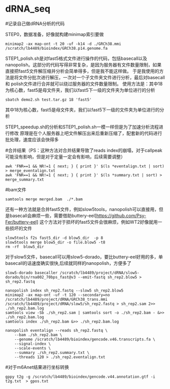 # dRNA_seq

#记录自己做dRNA分析的代码

STEP0，数据准备，好像就构建minimap索引要做
```
minimap2 -ax map-ont -t 20 -uf -k14 -d ./GRCh38.mmi /scratch/lb4489/bioindex/GRCh38.p14.genome.fa
```


STEP1_polish.sh是对fast5格式文件进行操作的代码，包括basecall以及nanopolish。这部分的代码写得非常复杂，是因为服务器有文件数量限制，如果直接把fast5文件解压缩并分析会简单得多，但是我不能这样做。
于是我使用的方法是将文件分批次进行解压，一次对一个子文件夹文件进行分析，最后对basecall 和 polish文件进行合并就可以绕过服务器的文件数量限制。
使用方法是：其中18为核心数，fast5是母文件夹，我们以fast5下一级的文件夹为单位进行的分析
```
sbatch demo2.sh test.tar.gz 18 'fast5'
```
其中18为核心数，fast5是母文件夹，我们以fast5下一级的文件夹为单位进行的分析

STEP1_speedup.sh的分析和STEP1_polish.sh一模一样但是为了加速分析流程进行修改
原理是在个人服务器上吧文件解压出来后重新压缩了，配套新的代码进行批处理，速度应该会快得多

#合并结果（PS：这种方法对合并结果导致了reads index的崩塌，对于callpeak可能没有影响，但是对于定量一定会有影响，后续需要调整）
```
awk 'FNR==1 && NR!=1 { next; } { print }' $(ls *eventalign.txt | sort) > merge_eventalign.txt
awk 'FNR==1 && NR!=1 { next; } { print }' $(ls *summary.txt | sort) > merge_summary.txt
```

#bam文件
```
samtools merge merged.bam  ./*.bam
```


还有一种方法就是合并fast5文件，例如slow5tools，nanopolish可以直接用，但是basecall会麻烦一些，需要借助buttery-eel[https://github.com/Psy-Fer/buttery-eel]
这个方法对于损坏的fast5文件会很麻烦，例如WT2好像就用一些损坏的文件
```
slow5tools f2s fast5_dir -d blow5_dir  -p 8
slow5tools merge blow5_dir -o file.blow5 -t8
rm -rf  blow5_dir
```

对于slow5文件，basecall可以用slow5-dorado，要比buttery-eel好用的多，单basecall的话速度确实很快,后续就同样的nanopolish，方便多了
```
slow5-dorado basecaller /scratch/lb4489/project/dRNA/slow5-dorado/bin/rna002_70bps_fast@v3 --emit-fastq sh_rep2.blow5 > sh_rep2.fastq

nanopolish index sh_rep2.fastq --slow5 sh_rep2.blow5
minimap2 -ax map-ont -uf -t 120 --secondary=no /scratch/lb4489/project/dRNA/GRCh38_trans.mmi  /scratch/lb4489/project/dRNA/slow5/sh_rep2.fastq > sh_rep2.sam 2>> ./sh_rep2.bam.log
samtools view -Sb ./sh_rep2.sam | samtools sort -o ./sh_rep2.bam - &>> ./sh_rep2.bam.log
samtools index ./sh_rep2.bam &>> ./sh_rep2.bam.log

nanopolish eventalign --reads sh_rep2.fastq \
	--bam ./sh_rep2.bam \
	--genome /scratch/lb4489/bioindex/gencode.v46.transcripts.fa \
	--signal-index \
	--scale-events \
	--summary ./sh_rep2.summary.txt \
	--threads 120 > ./sh_rep2.eventalign.txt
```



#对于m6Anet结果进行坐标转换
```
gppy t2g -g /scratch/lb4489/bioindex/gencode.v44.annotation.gtf -i t2g.txt  > gpos.txt
```
